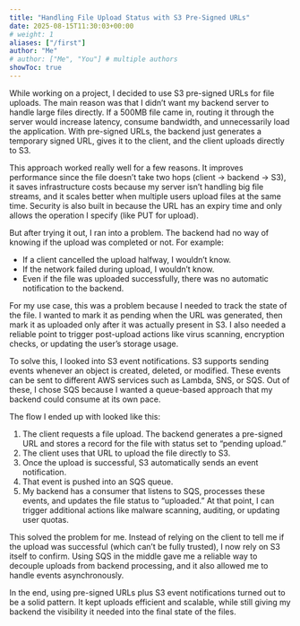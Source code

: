 ```yaml
---
title: "Handling File Upload Status with S3 Pre-Signed URLs"
date: 2025-08-15T11:30:03+00:00
# weight: 1
aliases: ["/first"]
author: "Me"
# author: ["Me", "You"] # multiple authors
showToc: true
---
```


While working on a project, I decided to use S3 pre-signed URLs for file uploads. The main reason was that I didn’t want my backend server to handle large files directly. If a 500MB file came in, routing it through the server would increase latency, consume bandwidth, and unnecessarily load the application. With pre-signed URLs, the backend just generates a temporary signed URL, gives it to the client, and the client uploads directly to S3.

This approach worked really well for a few reasons. It improves performance since the file doesn’t take two hops (client → backend → S3), it saves infrastructure costs because my server isn’t handling big file streams, and it scales better when multiple users upload files at the same time. Security is also built in because the URL has an expiry time and only allows the operation I specify (like PUT for upload).

But after trying it out, I ran into a problem. The backend had no way of knowing if the upload was completed or not. For example:

- If a client cancelled the upload halfway, I wouldn’t know.  
- If the network failed during upload, I wouldn’t know.  
- Even if the file was uploaded successfully, there was no automatic notification to the backend.  

For my use case, this was a problem because I needed to track the state of the file. I wanted to mark it as pending when the URL was generated, then mark it as uploaded only after it was actually present in S3. I also needed a reliable point to trigger post-upload actions like virus scanning, encryption checks, or updating the user’s storage usage.

To solve this, I looked into S3 event notifications. S3 supports sending events whenever an object is created, deleted, or modified. These events can be sent to different AWS services such as Lambda, SNS, or SQS. Out of these, I chose SQS because I wanted a queue-based approach that my backend could consume at its own pace.

The flow I ended up with looked like this:

1. The client requests a file upload. The backend generates a pre-signed URL and stores a record for the file with status set to “pending upload.”  
2. The client uses that URL to upload the file directly to S3.  
3. Once the upload is successful, S3 automatically sends an event notification.  
4. That event is pushed into an SQS queue.  
5. My backend has a consumer that listens to SQS, processes these events, and updates the file status to “uploaded.” At that point, I can trigger additional actions like malware scanning, auditing, or updating user quotas.  

This solved the problem for me. Instead of relying on the client to tell me if the upload was successful (which can’t be fully trusted), I now rely on S3 itself to confirm. Using SQS in the middle gave me a reliable way to decouple uploads from backend processing, and it also allowed me to handle events asynchronously.

In the end, using pre-signed URLs plus S3 event notifications turned out to be a solid pattern. It kept uploads efficient and scalable, while still giving my backend the visibility it needed into the final state of the files.
